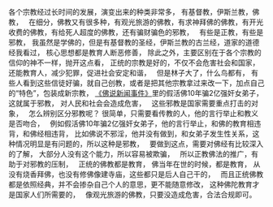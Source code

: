 各个宗教经过长时间的发展，演变出来的种类非常多，
有基督教，伊斯兰教，佛教，
&nbsp;
在细分，佛教又有很多种，有观光旅游的佛教，有求神拜佛的佛教，有开光收费的佛教，有给死人超度的佛教，还有骗财骗色的邪教，
&nbsp;
有些是正教，有些是邪教，
我虽然是学佛的，但是有基督教的圣经，伊斯兰教的古兰经，道家的道德经我看过，
核心思想都是教育人断恶修善，
除此之外，主要区别在于各个宗教的信仰的神不一样，抛开这点看，
正统的宗教是好的，不仅不会危害社会和国家，还能教育人，减少犯罪，促进社会安定和谐，
&nbsp;
但是林子大了，什么鸟都有，
有些人看到这些信徒好骗，就自己创教，或者是把其他宗教拿过来改一下，加点自己的“特色”，包装成新宗教，
[《佛说新闻事件》](https://7qrbxke2v5.k.topthink.com/@ln2qd8jrdg/mulu.html)里的假活佛10年骗2亿强奸女弟子，这就属于邪教，
对人民和社会会造成危害，
&nbsp;
这些邪教是国家需要重点打击的对象，
&nbsp;
怎么辨别区分邪教呢？
很简单，只需要看传教的人，他的言行举止和教义是否吻合，
&nbsp;
例如假活佛10年骗2亿强奸女弟子，他的言行举止，和佛的教育相违背，和佛经相违背，
比如佛说不邪淫，他并没有做到，和女弟子发生性关系，这种情况明显是有问题的，所以这种是邪教，
&nbsp;
要做到这点，需要对佛经有比较深入的了解，
大部分人没有这个能力，所以容易被欺骗，
&nbsp;
所以正教佛法的推广，有助于对邪教的压制，
&nbsp;
正统的佛教都是教育，
佛当年在世的时候，都是教育，
从没有烧香拜佛，也没有修佛像建寺庙，这些都只是后人自己干的，
&nbsp;
而且正统佛教都是依照经典，并不会掺杂自己个人的意思，更不能随意修改，
这种佛陀教育才是国家人们所需要的，
&nbsp;
像观光旅游的佛教，只要没造成危害，合法合规即可。



